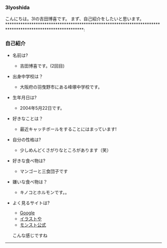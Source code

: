 ### 3Iyoshida
こんにちは。3Iの吉田博喜です。
まず、自己紹介をしたいと思います。
***********************************************************************************************************:
### 自己紹介
+ 名前は?
  + 吉田博喜です。(2回目)
+ 出身中学校は？
  + 大阪府の羽曳野市にある峰塚中学校です。
+ 生年月日は?
  + 2004年5月22日です。
+ 好きなことは？
  + 最近キャッチボールをすることにはまっています!
+ 自分の性格は?
  + 少しめんどくさがりなところがあります（笑）
+ 好きな食べ物は?
  + マンゴーと三食団子です
+ 嫌いな食べ物は？
  + キノコとホルモンです。。
+ よく見るサイトは?
  + [Google](https://www.google.co.jp/)
  + [イラストや](https://www.irasutoya.com/)
  + [モンスト公式](https://www.monster-strike.com/)  
  
  
  こんな感じですね
********************************************************************************************************************

